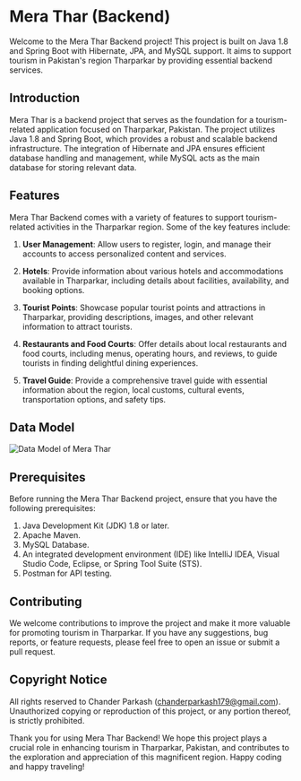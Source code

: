 # Mera Thar (Backend)
Welcome to the Mera Thar Backend project! This project is built on Java 1.8 and Spring Boot with Hibernate, JPA, and MySQL support. It aims to support tourism in Pakistan's region Tharparkar by providing essential backend services.

## Introduction
Mera Thar is a backend project that serves as the foundation for a tourism-related application focused on Tharparkar, Pakistan. The project utilizes Java 1.8 and Spring Boot, which provides a robust and scalable backend infrastructure. The integration of Hibernate and JPA ensures efficient database handling and management, while MySQL acts as the main database for storing relevant data.

## Features

Mera Thar Backend comes with a variety of features to support tourism-related activities in the Tharparkar region. Some of the key features include:

1. **User Management**: Allow users to register, login, and manage their accounts to access personalized content and services.

2. **Hotels**: Provide information about various hotels and accommodations available in Tharparkar, including details about facilities, availability, and booking options.

3. **Tourist Points**: Showcase popular tourist points and attractions in Tharparkar, providing descriptions, images, and other relevant information to attract tourists.

4. **Restaurants and Food Courts**: Offer details about local restaurants and food courts, including menus, operating hours, and reviews, to guide tourists in finding delightful dining experiences.

5. **Travel Guide**: Provide a comprehensive travel guide with essential information about the region, local customs, cultural events, transportation options, and safety tips.

## Data Model
![Data Model of Mera Thar](https://github.com/ChanderParkash179/MeraThar_BackEnd/assets/57979978/ec691766-9cf5-4c3a-b8b9-2a287cce4c5a)

## Prerequisites

Before running the Mera Thar Backend project, ensure that you have the following prerequisites:

1. Java Development Kit (JDK) 1.8 or later.
2. Apache Maven.
3. MySQL Database.
4. An integrated development environment (IDE) like IntelliJ IDEA, Visual Studio Code, Eclipse, or Spring Tool Suite (STS).
5. Postman for API testing.

## Contributing

We welcome contributions to improve the project and make it more valuable for promoting tourism in Tharparkar. If you have any suggestions, bug reports, or feature requests, please feel free to open an issue or submit a pull request.

## Copyright Notice
All rights reserved to Chander Parkash (chanderparkash179@gmail.com). Unauthorized copying or reproduction of this project, or any portion thereof, is strictly prohibited.

Thank you for using Mera Thar Backend! We hope this project plays a crucial role in enhancing tourism in Tharparkar, Pakistan, and contributes to the exploration and appreciation of this magnificent region. Happy coding and happy traveling!
